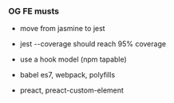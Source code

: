 ### OG FE musts

- move from jasmine to jest
- jest --coverage should reach 95% coverage
- use a hook model (npm tapable)
- babel es7, webpack, polyfills

- preact, preact-custom-element
